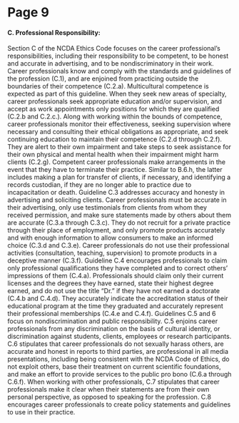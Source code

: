 # Page 9

#### C. Professional Responsibility:

Section C of the NCDA Ethics Code focuses on the career professional’s responsibilities, including their responsibility to be competent, to be honest and accurate in advertising, and to be nondiscriminatory in their work. Career professionals know and comply with the standards and guidelines of the profession (C.1), and are enjoined from practicing outside the boundaries of their competence (C.2.a). Multicultural competence is expected as part of this guideline. When they seek new areas of specialty, career professionals seek appropriate education and/or supervision, and accept as work appointments only positions for which they are qualified (C.2.b and C.2.c.). Along with working within the bounds of competence, career professionals monitor their effectiveness, seeking supervision where necessary and consulting their ethical obligations as appropriate, and seek continuing education to maintain their competence (C.2.d through C.2.f). They are alert to their own impairment and take steps to seek assistance for their own physical and mental health when their impairment might harm clients (C.2.g). Competent career professionals make arrangements in the event that they have to terminate their practice. Similar to B.6.h, the latter includes making a plan for transfer of clients, if necessary, and identifying a records custodian, if they are no longer able to practice due to incapacitation or death. Guideline C.3 addresses accuracy and honesty in advertising and soliciting clients. Career professionals must be accurate in their advertising, only use testimonials from clients from whom they received permission, and make sure statements made by others about them are accurate (C.3.a through C.3.c). They do not recruit for a private practice through their place of employment, and only promote products accurately and with enough information to allow consumers to make an informed choice (C.3.d and C.3.e). Career professionals do not use their professional activities (consultation, teaching, supervision) to promote products in a deceptive manner (C.3.f). Guideline C.4 encourages professionals to claim only professional qualifications they have completed and to correct others’ impressions of them (C.4.a). Professionals should claim only their current licenses and the degrees they have earned, state their highest degree earned, and do not use the title “Dr.” if they have not earned a doctorate (C.4.b and C.4.d). They accurately indicate the accreditation status of their educational program at the time they graduated and accurately represent their professional memberships (C.4.e and C.4.f). Guidelines C.5 and 6 focus on nondiscrimination and public responsibility. C.5 enjoins career professionals from any discrimination on the basis of cultural identity, or discrimination against students, clients, employees or research participants. C.6 stipulates that career professionals do not sexually harass others, are accurate and honest in reports to third parties, are professional in all media presentations, including being consistent with the NCDA Code of Ethics, do not exploit others, base their treatment on current scientific foundations, and make an effort to provide services to the public pro bono (C.6.a through C.6.f). When working with other professionals, C.7 stipulates that career professionals make it clear when their statements are from their own personal perspective, as opposed to speaking for the profession. C.8 encourages career professionals to create policy statements and guidelines to use in their practice.
